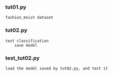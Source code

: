 ### tut01.py
	fashion_mnist dataset

### tut02.py
	text classification
		save model

### test_tut02.py
	load the model saved by tut02.py, and test it

